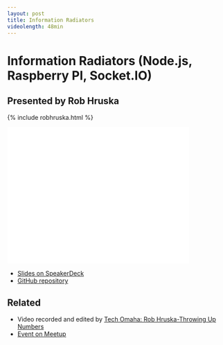 ```yaml
---
layout: post
title: Information Radiators
videolength: 48min
---
```


# Information Radiators (Node.js, Raspberry PI, Socket.IO)

## Presented by Rob Hruska

{% include robhruska.html %}

<div class="fluid-width-video-wrapper"><iframe width="420" height="315" src="//www.youtube.com/embed/yhYuCBRSA0w" frameborder="0" allowfullscreen></iframe></div>

* [Slides on SpeakerDeck](https://speakerdeck.com/robhruska/nuggets)
* [GitHub repository](https://github.com/hudl/nugget)

## Related

* Video recorded and edited by [Tech Omaha: Rob Hruska-Throwing Up Numbers](http://techomaha.com/2013/09/rob-hruska-dashboards/)
* [Event on Meetup](http://www.meetup.com/nebraskajs/events/118573872/)